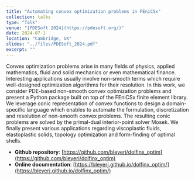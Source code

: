 ```yaml
---
title: "Automating convex optimization problems in FEniCSx"
collection: talks
type: "Talk"
venue: "[PDESoft 2024](https://pdesoft.org/)"
date: 2024-07-1
location: "Cambridge, UK"
slides: "../files/PDESoft_2024.pdf"
excerpt: ""
---
```


Convex optimization problems arise in many fields of physics, applied mathematics, fluid and solid mechanics or even mathematical finance. Interesting applications usually involve non-smooth terms which require well-designed optimization algorithms for their resolution. In this work, we consider PDE-based non-smooth convex optimization problems and present a Python package built on top of the FEniCSx finite element library. We leverage conic representation of convex functions to design a domain-specific language which enables to automate the formulation, discretization and resolution of non-smooth convex problems. The resulting conic problems are solved by the primal-dual interior-point solver Mosek. We finally present various applications regarding viscoplastic fluids, elastoplastic solids, topology optimization and form-finding of optimal shells.

* **Github repository**: [https://github.com/bleyerj/dolfinx_optim](https://github.com/bleyerj/dolfinx_optim)
* **Online documentation**: [https://bleyerj.github.io/dolfinx_optim/](https://bleyerj.github.io/dolfinx_optim/)
